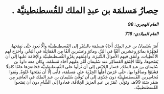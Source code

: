 <h1 dir="rtl">حِصارُ مَسلمَة بن عبدِ الملك للقُسطنطينيَّة 
  .</h1>

<h5 dir="rtl">العام الهجري:  98

العام الميلادي: 716

</h5>

<p dir="rtl">أَمَرَ سُليمانُ بن عبدِ الملك أَخاهُ مَسلمَة بالسَّيْرِ إلى القُسطنطينيَّة وألَّا يَعود حتَّى يَفتَحها، فَجَهَّزَهُ بمائةٍ وعشرين ألفًا في البَرِّ، ومائةٍ وعشرين ألفًا مِن المُقاتِلَة في البَحْرِ، وأَخرَج لهم الأُعْطِيات، وأَنفَق فيهم الأَموالَ الكَثيرَة، وأَعلَمَهم بِغَزْوِ القُسطنطينيَّة والإقامَة عليها إلى أن يَفتَحوها، ولمَّا اجْتَمَع العَساكِر عند سُليمان أَمَّرَ عليهم أَخاه مَسلمَة، وكان معه داودُ بن سُليمان بن عبدِ الملك, فسار الجَيْش إلى أن نَزلُوا على القُسطنطينيَّة فحاصَرَها عامًا كامِلًا فشَتَوْا وصافُوا بها، حتَّى عَرَضَ أَهلُها الجِزْيَةَ على مَسلمَة، فأَبَى إلَّا أن يَفتَحها عَنْوَةً, وبَقوا مُحاصِرين القُسطنطينيَّة دون جَدْوَى إلى أن تُوفِّيَ سُليمان بن عبدِ الملك في العاشِر مِن صَفَر سَنَة 99هـ، وتَوَلَّى عُمَرُ بن عبدِ العزيز الخِلافَةَ، فعادوا إلى الشَّامِ دون أن يَفتَحوا القُسطنطينيَّة.</p></br>
